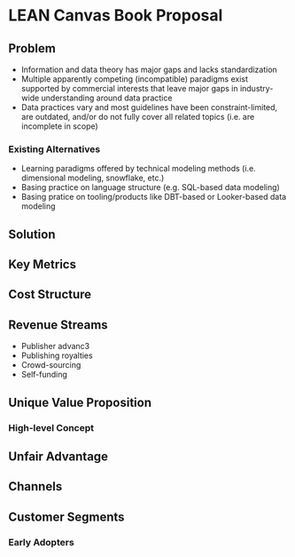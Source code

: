 # LEAN Canvas Book Proposal

## Problem


- Information and data theory has major gaps and lacks standardization
- Multiple apparently competing (incompatible) paradigms exist supported by commercial interests that leave major gaps in industry-wide understanding around data practice
- Data practices vary and most guidelines have been constraint-limited, are outdated, and/or do not fully cover all related topics (i.e. are incomplete in scope)

### Existing Alternatives
- Learning paradigms offered by technical modeling methods (i.e. dimensional modeling, snowflake, etc.)
- Basing practice on language structure (e.g. SQL-based data modeling)
- Basing pratice on tooling/products like DBT-based or Looker-based data modeling

## Solution

## Key Metrics

## Cost Structure

## Revenue Streams
- Publisher advanc3
- Publishing royalties
- Crowd-sourcing
- Self-funding

## Unique Value Proposition

### High-level Concept

## Unfair Advantage

## Channels

## Customer Segments

### Early Adopters



